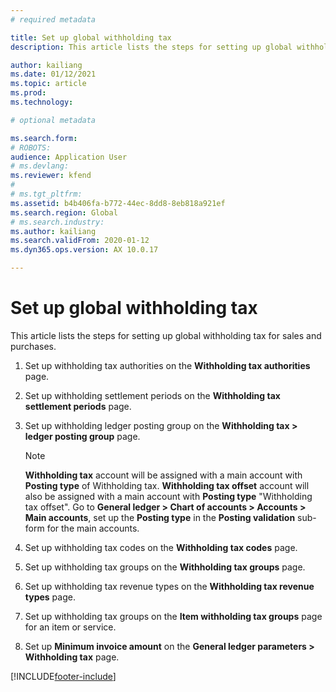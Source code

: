 ```yaml
---
# required metadata

title: Set up global withholding tax
description: This article lists the steps for setting up global withholding tax for sales and purchases. 

author: kailiang
ms.date: 01/12/2021
ms.topic: article
ms.prod: 
ms.technology: 

# optional metadata

ms.search.form: 
# ROBOTS: 
audience: Application User
# ms.devlang: 
ms.reviewer: kfend
# 
# ms.tgt_pltfrm: 
ms.assetid: b4b406fa-b772-44ec-8dd8-8eb818a921ef
ms.search.region: Global
# ms.search.industry: 
ms.author: kailiang
ms.search.validFrom: 2020-01-12
ms.dyn365.ops.version: AX 10.0.17

---
```


# Set up global withholding tax

This article lists the steps for setting up global withholding tax for sales and purchases. 

1. Set up withholding tax authorities on the **Withholding tax authorities** page.

2. Set up withholding settlement periods on the **Withholding tax settlement periods** page.

3. Set up withholding ledger posting group on the **Withholding tax > ledger posting group** page.

   > [!Note] 
   >
   > **Withholding tax** account will be assigned with a main account with **Posting type** of Withholding tax. **Withholding tax offset** account will also be assigned with a main account with **Posting type** "Withholding tax offset". Go to **General ledger > Chart of accounts > Accounts > Main accounts**, set up the **Posting type** in the **Posting validation** sub-form for the main accounts.

4. Set up withholding tax codes on the **Withholding tax codes** page.

5. Set up withholding tax groups on the **Withholding tax groups** page.

6. Set up withholding tax revenue types on the **Withholding tax revenue** **types** page.

7. Set up withholding tax groups on the **Item withholding tax groups** page for an item or service.

8. Set up **Minimum invoice amount** on the **General ledger parameters > Withholding tax** page.


[!INCLUDE[footer-include](../../includes/footer-banner.md)]
